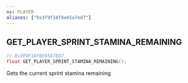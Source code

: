```yaml
---
ns: PLAYER
aliases: ["0x3f9f16f8e65a7ed7"]
---
```

## GET_PLAYER_SPRINT_STAMINA_REMAINING

```c
// 0x3F9F16F8E65A7ED7
float GET_PLAYER_SPRINT_STAMINA_REMAINING();
```

Gets the current sprint stamina remaining

